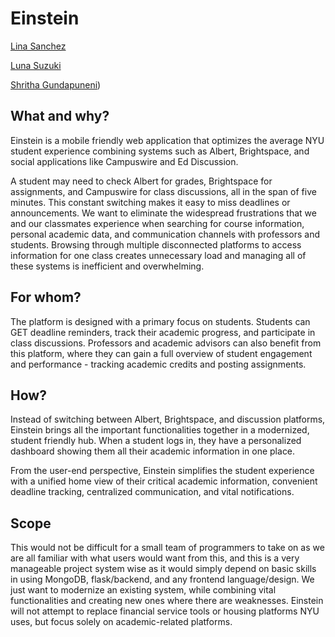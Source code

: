 # Einstein
[Lina Sanchez](https://github.com/linahsan)

[Luna Suzuki](https://github.com/lunasuzukii)

[Shritha Gundapuneni](https://github.com/sg7335))


## What and why?

Einstein is a mobile friendly web application that optimizes the average NYU student experience combining systems such as Albert, Brightspace, and social applications like Campuswire and Ed Discussion. 

A student may need to check Albert for grades, Brightspace for assignments, and Campuswire for class discussions, all in the span of five minutes. This constant switching makes it easy to miss deadlines or announcements. We want to eliminate the widespread frustrations that we and our classmates experience when searching for course information, personal academic data, and communication channels with professors and students. Browsing through multiple disconnected platforms to access information for one class creates unnecessary load and managing all of these systems is inefficient and overwhelming.

## For whom?

The platform is designed with a primary focus on students. Students can GET deadline reminders, track their academic progress, and participate in class discussions. Professors and academic advisors can also benefit from this platform, where they can gain a full overview of student engagement and performance - tracking academic credits and posting assignments.

## How?

Instead of switching between Albert, Brightspace, and discussion platforms, Einstein brings all the important functionalities together in a modernized, student friendly hub. When a student logs in, they have a personalized dashboard showing them all their academic information in one place.

From the user-end perspective, Einstein simplifies the student experience with a unified home view of their critical academic information, convenient deadline tracking, centralized communication, and vital notifications.

## Scope

This would not be difficult for a small team of programmers to take on as we are all familiar with what users would want from this, and this is a very manageable project system wise as it would simply depend on basic skills in using MongoDB, flask/backend, and any frontend language/design. We just want to modernize an existing system, while combining vital functionalities and creating new ones where there are weaknesses. Einstein will not attempt to replace financial service tools or housing platforms NYU uses, but focus solely on academic-related platforms.

